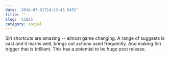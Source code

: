 ```yaml
---
date: '2018-07-01T14:23:45.545Z'
title: ''
slug: '51825'
category: social
---
```

Siri shortcuts are amazing -- almost game changing. A range of suggests is vast and it learns well, brings out actions used frequently. And making Siri trigger that is brilliant. This has a potential to be huge post release.
